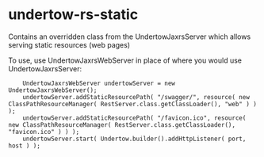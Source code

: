 # undertow-rs-static
Contains an overridden class from the UndertowJaxrsServer which allows serving static resources (web pages)

To use, use UndertowJaxrsWebServer in place of where you would use UndertowJaxrsServer:

        UndertowJaxrsWebServer undertowServer = new UndertowJaxrsWebServer();
        undertowServer.addStaticResourcePath( "/swagger/", resource( new ClassPathResourceManager( RestServer.class.getClassLoader(), "web" ) ) );
        undertowServer.addStaticResourcePath( "/favicon.ico", resource( new ClassPathResourceManager( RestServer.class.getClassLoader(), "favicon.ico" ) ) );
        undertowServer.start( Undertow.builder().addHttpListener( port, host ) );
